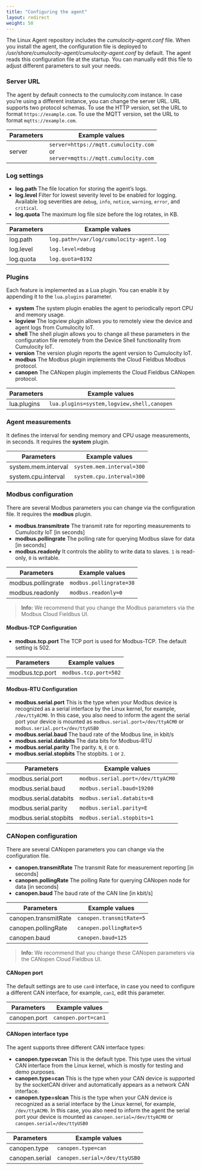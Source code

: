 ```yaml
---
title: "Configuring the agent"
layout: redirect
weight: 50
---
```


The Linux Agent repository includes the _cumulocity-agent.conf_ file. When you install the agent, the configuration file is deployed to _/usr/share/cumulocity-agent/cumulocity-agent.conf_ by default. The agent reads this configuration file at the startup. You can manually edit this file to adjust different parameters to suit your needs.  

### Server URL

The agent by default connects to the cumulocity.com instance. In case you’re using a different instance, you can change the server URL.
URL supports two protocol schemas. To use the HTTP version, set the URL to format `https://example.com`. To use the MQTT version, set the URL to format `mqtts://example.com`.

|Parameters|Example values|
|---|---|
|server|`server=https://mqtt.cumulocity.com`<br>or<br>`server=mqtts://mqtt.cumulocity.com`|

### Log settings

- **log.path**
  The file location for storing the agent’s logs.
- **log.level**
  Filter for lowest severity level to be enabled for logging. Available log severities are `debug`, `info`, `notice`, `warning`, `error`, and `critical`.
- **log.quota**
  The maximum log file size before the log rotates, in KB.

|Parameters|Example values|  
|---|---|
|log.path|`log.path=/var/log/cumulocity-agent.log`|
|log.level|`log.level=debug`|  
|log.quota|`log.quota=8192`|

### Plugins

Each feature is implemented as a Lua plugin. You can enable it by appending it to the `lua.plugins` parameter.
- **system**
The system plugin enables the agent to periodically report CPU and memory usage.  
- **logview**
The logview plugin allows you to remotely view the device and agent logs from Cumulocity IoT.
- **shell**
The shell plugin allows you to change all these parameters in the configuration file remotely from the Device Shell functionality from Cumulocity IoT.
- **version**
The version plugin reports the agent version to Cumulocity IoT.
- **modbus**
The Modbus plugin implements the Cloud Fieldbus Modbus protocol.
- **canopen**
The CANopen plugin implements the Cloud Fieldbus CANopen protocol.

|Parameters|Example values|
|---|---|
|lua.plugins|`lua.plugins=system,logview,shell,canopen`|

### Agent measurements

It defines the interval for sending memory and CPU usage measurements, in seconds. It requires the **system** plugin.

|Parameters|Example values|
|---|---|
|system.mem.interval|`system.mem.interval=300`|
|system.cpu.interval|`system.cpu.interval=300`|

### Modbus configuration

There are several Modbus parameters you can change via the configuration file. It requires the **modbus** plugin.
- **modbus.transmitrate**
The transmit rate for reporting measurements to Cumulocity IoT [in seconds]
- **modbus.pollingrate**
The polling rate for querying Modbus slave for data [in seconds]
- **modbus.readonly**
It controls the ability to write data to slaves. `1` is read-only, `0` is writable.

|Parameters|Example values|  
|---|---|
|modbus.pollingrate|`modbus.pollingrate=30`|
|modbus.readonly|`modbus.readonly=0`|  

> **Info:** We recommend that you change the Modbus parameters via the Modbus Cloud Fieldbus UI.


#### Modbus-TCP Configuration

- **modbus.tcp.port**
  The TCP port is used for Modbus-TCP. The default setting is 502.

|Parameters|Example values|
|---|---|
|modbus.tcp.port|`modbus.tcp.port=502`|

#### Modbus-RTU Configuration

- **modbus.serial.port**
This is the type when your Modbus device is recognized as a serial interface by the Linux kernel, for example, `/dev/ttyACM0`. In this case, you also need to inform the agent the serial port your device is mounted as `modbus.serial.port=/dev/ttyACM0` or `modbus.serial.port=/dev/ttyUSB0`
- **modbus.serial.baud**
The baud rate of the Modbus line, in kbit/s
- **modbus.serial.databits**
The data bits for Modbus-RTU
- **modbus.serial.parity**
The parity. `N`, `E` or `O`.
- **modbus.serial.stopbits**
The stopbits. `1` or `2`.

|Parameters|Example values|  
|---|---|
|modbus.serial.port|`modbus.serial.port=/dev/ttyACM0`|
|modbus.serial.baud|`modbus.serial.baud=19200`|
|modbus.serial.databits|`modbus.serial.databits=8`|  
|modbus.serial.parity|`modbus.serial.parity=E`|
|modbus.serial.stopbits|`modbus.serial.stopbits=1`|

### CANopen configuration

There are several CANopen parameters you can change via the configuration file.
- **canopen.transmitRate**
The transmit Rate for measurement reporting [in seconds]
- **canopen.pollingRate**
The polling Rate for querying CANopen node for data [in seconds]
- **canopen.baud**
The baud rate of the CAN line [in kbit/s]

|Parameters|Example values|  
|---|---|
|canopen.transmitRate|`canopen.transmitRate=5`|
|canopen.pollingRate|`canopen.pollingRate=5`|
|canopen.baud|`canopen.baud=125`|

>**Info:** We recommend that you change these CANopen parameters via the CANopen Cloud Fieldbus UI.

#### CANopen port

The default settings are to use `can0` interface, in case you need to configure a different CAN interface, for example, `can1`, edit this parameter.

|Parameters|Example values|
|---|---|
|canopen.port|`canopen.port=can1`|

#### CANopen interface type

The agent supports three different CAN interface types:
- **canopen.type=vcan**
This is the default type. This type uses the virtual CAN interface from the Linux kernel, which is mostly for testing and demo purposes.
- **canopen.type=can**
This is the type when your CAN device is supported by the socketCAN driver and automatically appears as a network CAN interface.
- **canopen.type=slcan**
This is the type when your CAN device is recognized as a serial interface by the Linux kernel, for example, `/dev/ttyACM0`. In this case, you also need to inform the agent the serial port your device is mounted as `canopen.serial=/dev/ttyACM0` or `canopen.serial=/dev/ttyUSB0`

|Parameters|Example values|
|---|---|
|canopen.type|`canopen.type=can`|
|canopen.serial|`canopen.serial=/dev/ttyUSB0`|
